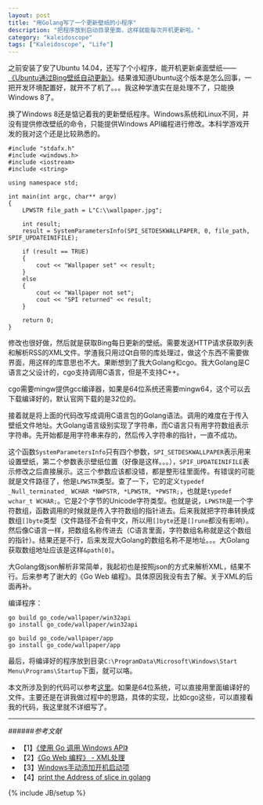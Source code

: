 ```yaml
---
layout: post
title: "用Golang写了一个更新壁纸的小程序"
description: "把程序放到启动目录里面，这样就能每次开机更新啦。"
category: "kaleidoscope"
tags: ["Kaleidoscope", "Life"]
---
```


之前安装了安了Ubuntu 14.04，还写了个小程序，能开机更新桌面壁纸——[《Ubuntu通过Bing壁纸自动更新》](http://blog.cyeam.com/kaleidoscope/2014/09/17/ubuntu_bing_bg/)。结果谁知道Ubuntu这个版本是怎么回事，一把开发环境配置好，就开不了机了。。。我这种学渣实在是处理不了，只能换Windows 8了。

换了Windows 8还是惦记着我的更新壁纸程序。Windows系统和Linux不同，并没有提供修改壁纸的命令，只能提供Windows API编程进行修改。本科学游戏开发的我对这个还是比较熟悉的。

	#include "stdafx.h"
	#include <windows.h>
	#include <iostream>
	#include <string>
	
	using namespace std;
	
	int main(int argc, char** argv)
	{
		LPWSTR file_path = L"C:\\wallpaper.jpg";
	
		int result;
		result = SystemParametersInfo(SPI_SETDESKWALLPAPER, 0, file_path, SPIF_UPDATEINIFILE);
	
		if (result == TRUE)
		{
			cout << "Wallpaper set" << result;
		}
		else
		{
			cout << "Wallpaper not set";
			cout << "SPI returned" << result;
		}
	
		return 0;
	}

修改也很好做，然后就是获取Bing每日更新的壁纸。需要发送HTTP请求获取列表和解析RSS的XML文件。学渣我只用过Qt自带的库处理过，做这个东西不需要做界面，用这样的库意思也不大。果断想到了我大Golang和cgo。我大Golang是C语言之父设计的，cgo支持调用C语言，但是不支持C++。

cgo需要mingw提供gcc编译器，如果是64位系统还需要mingw64，这个可以去下载编译好的，默认官网下载的是32位的。

接着就是将上面的代码改写成调用C语言包的Golang语法。调用的难度在于传入壁纸文件地址。大Golang语言级别实现了字符串，而C语言只有用字符数组表示字符串。先开始都是用字符串来存的，然后传入字符串的指针，一直不成功。

这个函数`SystemParametersInfo`只有四个参数，`SPI_SETDESKWALLPAPER`表示用来设置壁纸，第二个参数表示壁纸位置（好像是这样。。。），`SPIF_UPDATEINIFILE`表示修改之后直接展示。这三个参数应该都没错，都是整形往里面传。有错误的可能就是文件路径了，他是`LPWSTR`类型。查了一下，它的定义`typedef _Null_terminated_ WCHAR *NWPSTR, *LPWSTR, *PWSTR;`，也就是`typedef wchar_t WCHAR;`。它是2个字节的Unicode字符类型。也就是说，`LPWSTR`是一个字符数组，函数调用的时候就是传入字符数组的指针进去。后来我就把字符串转换成数组`[]byte`类型（文件路径不会有中文，所以用`[]byte`还是`[]rune`都没有影响）。然后像C语言一样，把数组名称传进去（C语言里面，字符数组名称就是这个数组的指针）。结果还是不行，后来发现大Golang的数组名称不是地址。。。大Golang获取数组地址应该是这样`&path[0]`。

大Golang做json解析非常简单，我起初也是按照json的方式来解析XML，结果不行。后来参考了谢大的《Go Web 编程》。具体原因我没有去了解。关于XML的后面再补。

编译程序：

	go build go_code/wallpaper/win32api
	go install go_code/wallpaper/win32api

	go build go_code/wallpaper/app
	go install go_code/wallpaper/app

最后，将编译好的程序放到目录`C:\ProgramData\Microsoft\Windows\Start Menu\Programs\Startup`下面，就可以咯。

本文所涉及到的代码可以参考[这里](https://github.com/mnhkahn/go_code/tree/master/wallpaper)。如果是64位系统，可以直接用里面编译好的文件。主要还是在讲我做过程中的思路，具体的实现，比如cgo这些，可以直接看我的代码，我这里就不详细写了。

---

######*参考文献*
+ 【1】[《使用 Go 调用 Windows API》](http://www.tairan.net/blog/2012/04/15/the-go-with-win32-api/)
+ 【2】[《Go Web 编程》 - XML处理](https://github.com/astaxie/build-web-application-with-golang/blob/master/ebook/07.1.md)
+ 【3】[Windows手动添加开机启动项](http://blog.csdn.net/cashey1991/article/details/6776349)
+ 【4】[print the Address of slice in golang](http://stackoverflow.com/questions/22811138/print-the-address-of-slice-in-golang)


{% include JB/setup %}
